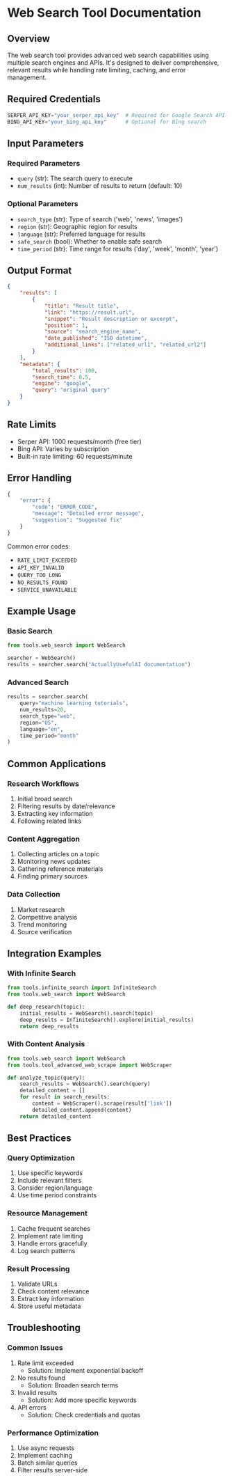 # Web Search Tool Documentation

## Overview
The web search tool provides advanced web search capabilities using multiple search engines and APIs. It's designed to deliver comprehensive, relevant results while handling rate limiting, caching, and error management.

## Required Credentials
```python
SERPER_API_KEY="your_serper_api_key"  # Required for Google Search API
BING_API_KEY="your_bing_api_key"      # Optional for Bing search
```

## Input Parameters

### Required Parameters
- `query` (str): The search query to execute
- `num_results` (int): Number of results to return (default: 10)

### Optional Parameters
- `search_type` (str): Type of search ('web', 'news', 'images')
- `region` (str): Geographic region for results
- `language` (str): Preferred language for results
- `safe_search` (bool): Whether to enable safe search
- `time_period` (str): Time range for results ('day', 'week', 'month', 'year')

## Output Format
```json
{
    "results": [
        {
            "title": "Result title",
            "link": "https://result.url",
            "snippet": "Result description or excerpt",
            "position": 1,
            "source": "search_engine_name",
            "date_published": "ISO datetime",
            "additional_links": ["related_url1", "related_url2"]
        }
    ],
    "metadata": {
        "total_results": 100,
        "search_time": 0.5,
        "engine": "google",
        "query": "original query"
    }
}
```

## Rate Limits
- Serper API: 1000 requests/month (free tier)
- Bing API: Varies by subscription
- Built-in rate limiting: 60 requests/minute

## Error Handling
```python
{
    "error": {
        "code": "ERROR_CODE",
        "message": "Detailed error message",
        "suggestion": "Suggested fix"
    }
}
```

Common error codes:
- `RATE_LIMIT_EXCEEDED`
- `API_KEY_INVALID`
- `QUERY_TOO_LONG`
- `NO_RESULTS_FOUND`
- `SERVICE_UNAVAILABLE`

## Example Usage

### Basic Search
```python
from tools.web_search import WebSearch

searcher = WebSearch()
results = searcher.search("ActuallyUsefulAI documentation")
```

### Advanced Search
```python
results = searcher.search(
    query="machine learning tutorials",
    num_results=20,
    search_type="web",
    region="US",
    language="en",
    time_period="month"
)
```

## Common Applications

### Research Workflows
1. Initial broad search
2. Filtering results by date/relevance
3. Extracting key information
4. Following related links

### Content Aggregation
1. Collecting articles on a topic
2. Monitoring news updates
3. Gathering reference materials
4. Finding primary sources

### Data Collection
1. Market research
2. Competitive analysis
3. Trend monitoring
4. Source verification

## Integration Examples

### With Infinite Search
```python
from tools.infinite_search import InfiniteSearch
from tools.web_search import WebSearch

def deep_research(topic):
    initial_results = WebSearch().search(topic)
    deep_results = InfiniteSearch().explore(initial_results)
    return deep_results
```

### With Content Analysis
```python
from tools.web_search import WebSearch
from tools.tool_advanced_web_scrape import WebScraper

def analyze_topic(query):
    search_results = WebSearch().search(query)
    detailed_content = []
    for result in search_results:
        content = WebScraper().scrape(result['link'])
        detailed_content.append(content)
    return detailed_content
```

## Best Practices

### Query Optimization
1. Use specific keywords
2. Include relevant filters
3. Consider region/language
4. Use time period constraints

### Resource Management
1. Cache frequent searches
2. Implement rate limiting
3. Handle errors gracefully
4. Log search patterns

### Result Processing
1. Validate URLs
2. Check content relevance
3. Extract key information
4. Store useful metadata

## Troubleshooting

### Common Issues
1. Rate limit exceeded
   - Solution: Implement exponential backoff
2. No results found
   - Solution: Broaden search terms
3. Invalid results
   - Solution: Add more specific keywords
4. API errors
   - Solution: Check credentials and quotas

### Performance Optimization
1. Use async requests
2. Implement caching
3. Batch similar queries
4. Filter results server-side 